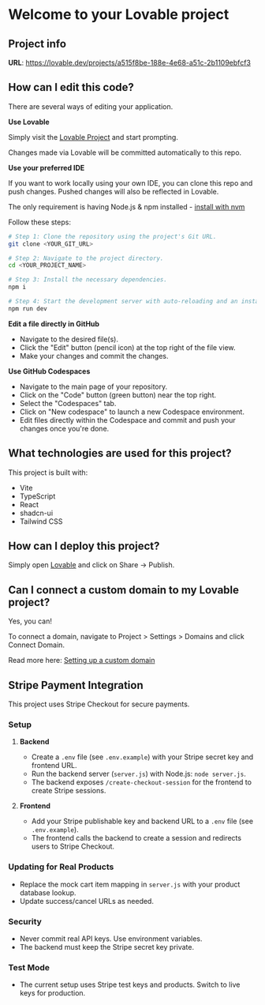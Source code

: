 # Welcome to your Lovable project

## Project info

**URL**: https://lovable.dev/projects/a515f8be-188e-4e68-a51c-2b1109ebfcf3

## How can I edit this code?

There are several ways of editing your application.

**Use Lovable**

Simply visit the [Lovable Project](https://lovable.dev/projects/a515f8be-188e-4e68-a51c-2b1109ebfcf3) and start prompting.

Changes made via Lovable will be committed automatically to this repo.

**Use your preferred IDE**

If you want to work locally using your own IDE, you can clone this repo and push changes. Pushed changes will also be reflected in Lovable.

The only requirement is having Node.js & npm installed - [install with nvm](https://github.com/nvm-sh/nvm#installing-and-updating)

Follow these steps:

```sh
# Step 1: Clone the repository using the project's Git URL.
git clone <YOUR_GIT_URL>

# Step 2: Navigate to the project directory.
cd <YOUR_PROJECT_NAME>

# Step 3: Install the necessary dependencies.
npm i

# Step 4: Start the development server with auto-reloading and an instant preview.
npm run dev
```

**Edit a file directly in GitHub**

- Navigate to the desired file(s).
- Click the "Edit" button (pencil icon) at the top right of the file view.
- Make your changes and commit the changes.

**Use GitHub Codespaces**

- Navigate to the main page of your repository.
- Click on the "Code" button (green button) near the top right.
- Select the "Codespaces" tab.
- Click on "New codespace" to launch a new Codespace environment.
- Edit files directly within the Codespace and commit and push your changes once you're done.

## What technologies are used for this project?

This project is built with:

- Vite
- TypeScript
- React
- shadcn-ui
- Tailwind CSS

## How can I deploy this project?

Simply open [Lovable](https://lovable.dev/projects/a515f8be-188e-4e68-a51c-2b1109ebfcf3) and click on Share -> Publish.

## Can I connect a custom domain to my Lovable project?

Yes, you can!

To connect a domain, navigate to Project > Settings > Domains and click Connect Domain.

Read more here: [Setting up a custom domain](https://docs.lovable.dev/tips-tricks/custom-domain#step-by-step-guide)

## Stripe Payment Integration

This project uses Stripe Checkout for secure payments.

### Setup

1. **Backend**
   - Create a `.env` file (see `.env.example`) with your Stripe secret key and frontend URL.
   - Run the backend server (`server.js`) with Node.js: `node server.js`.
   - The backend exposes `/create-checkout-session` for the frontend to create Stripe sessions.

2. **Frontend**
   - Add your Stripe publishable key and backend URL to a `.env` file (see `.env.example`).
   - The frontend calls the backend to create a session and redirects users to Stripe Checkout.

### Updating for Real Products
- Replace the mock cart item mapping in `server.js` with your product database lookup.
- Update success/cancel URLs as needed.

### Security
- Never commit real API keys. Use environment variables.
- The backend must keep the Stripe secret key private.

### Test Mode
- The current setup uses Stripe test keys and products. Switch to live keys for production.
